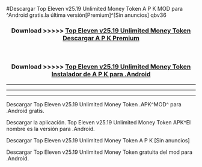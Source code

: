#Descargar Top Eleven v25.19 Unlimited Money Token  A P K MOD para ^Android gratis.la última versión[Premium]^[Sin anuncios] qbv36



<div align="center">
<h3>Download >>>>> <a href="https://es-web.web.app/?es= ${title}">Top Eleven v25.19 Unlimited Money Token  Descargar A P K Premium</a></h3><br>

<h3>Download >>>>> <a href="https://es-web.web.app/?es= ${title}">Top Eleven v25.19 Unlimited Money Token  Instalador de A P K para .Android</a></h3>
</div>


----------------------------------------------------------

----------------------------------------------------------

----------------------------------------------------------

Descargar Top Eleven v25.19 Unlimited Money Token  .APK^MOD^ para .Android gratis.

Descargar la aplicación. Top Eleven v25.19 Unlimited Money Token  APK^El nombre es la versión para .Android.

Descargar Top Eleven v25.19 Unlimited Money Token  A P K [Sin anuncios]

Descargar Top Eleven v25.19 Unlimited Money Token  gratuita del mod para .Android.